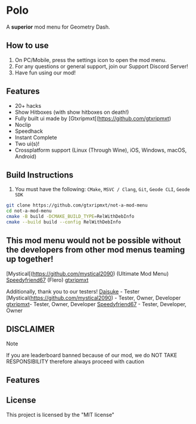 # Polo
A **superior** mod menu for Geometry Dash.

## How to use
1. On PC/Mobile, press the settings icon to open the mod menu.
2. For any questions or general support, join our Support Discord Server!
3. Have fun using our mod!

## Features
- 20+ hacks
- Show Hitboxes (with show hitboxes on death!)
- Fully built ui made by [Gtxripmxt[(https://github.com/gtxripmxt)
- Noclip
- Speedhack
- Instant Complete
- Two ui(s)!
- Crossplatform support (Linux (Through Wine), iOS, Windows, macOS, Android)

## Build Instructions
1. You must have the following: `CMake`, `MSVC / Clang`, `Git`, `Geode CLI`, `Geode SDK`
```bash
git clone https://github.com/gtxripmxt/not-a-mod-menu
cd not-a-mod-menu
cmake -B build -DCMAKE_BUILD_TYPE=RelWithDebInfo
cmake --build build --config RelWithDebInfo
```

## This mod menu would not be possible without the developers from other mod menus teaming up together!

[Mystical[(https://github.com/mystical2090) (Ultimate Mod Menu)
[Speedyfriend67](https://github.com/speedyfriend67) (Flero)
[gtxripmxt](https://github.com/gtxripmxt)

Additionally, thank you to our testers!
[Daisuke](https://github.com/daisuke) - Tester
[Mystical(https://github.com/mystical2090) - Tester, Owner, Developer
[gtxripmxt](https://github.com/gtxripmxt)- Tester, Owner, Developer
[Speedyfriend67](https://github.com/speedyfriend67) - Tester, Developer, Owner

## DISCLAIMER
> [!NOTE]
> If you are leaderboard banned because of our mod, we do NOT TAKE RESPONSIBILITY
> therefore always proceed with caution

## Features

## License
This project is licensed by the "MIT license"
